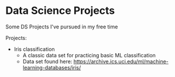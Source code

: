 # Data Science Projects
Some DS Projects I've pursued in my free time

Projects:
- Iris classification
  - A classic data set for practicing basic ML classification
  - Data set found here: https://archive.ics.uci.edu/ml/machine-learning-databases/iris/
